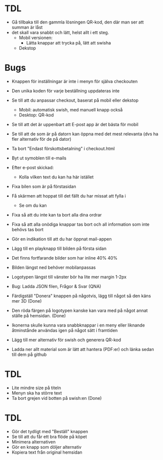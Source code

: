 # TDL
+ Gå tillbaka till den gammla lösningen QR-kod, den där man ser att summan är låst
+ det skall vara snabbt och lätt, helst allt i ett steg.
    - Mobil versionen:
        - Lätta knappar att trycka på, lätt att swisha
    - Dekstop
# Bugs
+ Knappen för inställningar är inte i menyn för själva checkouten
+ Den unika koden för varje beställning uppdateras inte
+ Se till att du anpassar checkout, baserat på mobil eller dekstop
    - Mobil: automatisk swish, med manuell knapp också
    - Desktop: QR-kod
+ Se till att det är uppenbart att E-post app är det bästa för mobil
+ Se till att de som är på datorn kan öppna med det mest relevanta (dvs ha fler alternativ för de på dator)
+ Ta bort "Endast förskottsbetalning" i checkout.html
+ Byt ut symoblen till e-mails
+ Efter e-post skickad:
    - Kolla vilken text du kan ha här istället
+ Fixa bilen som är på förstasidan
+ Få skärmen att hoppat till det fällt du har missat att fylla i
    - Se om du kan
+ Fixa så att du inte kan ta bort alla dina ordrar
+ Fixa så att alla onödiga knappar tas bort och all information som inte behövs tas bort
+ Gör en indikation till att du har öppnat mail-appen
+ Lägg till en playknapp till bilden på första sidan
+ Det finns fortfarande bilder som har inline 40% 40%



+ Bilden längst ned behöver mobilanpassas
+ Logotypen längst till vänster bör ha lite mer margin 1-2px
+ Bug: Ladda JSON filen, Frågor & Svar (QNA)
+ Färdigställ "Donera" knappen på någotvis, lägg till något så den käns mer 3D (Done)
+ Den röda färgen på logotypen kanske kan vara med på något annat ställe på hemsidan. (Done)
+ Ikonerna skulle kunna vara snabbknappar i en meny eller liknande åtminstånde användas igen på något sätt i framtiden
+ Lägg till mer alternativ för swish och generera QR-kod

 
+ Ladda ner allt material som är lätt att hantera (PDF:er) och länka sedan till dem på github
# TDL

+ Lite mindre size på titeln
+ Menyn ska ha större text
+ Ta bort grejen vid botten på swish:en (Done)

# TDL
+ Gör det tydligt med "Beställ" knappen
+ Se till att du får ett bra flöde på köpet
+ Minimera alternativen
+ Gör en knapp som döljer alternativ
+ Kopiera text från original hemsidan






